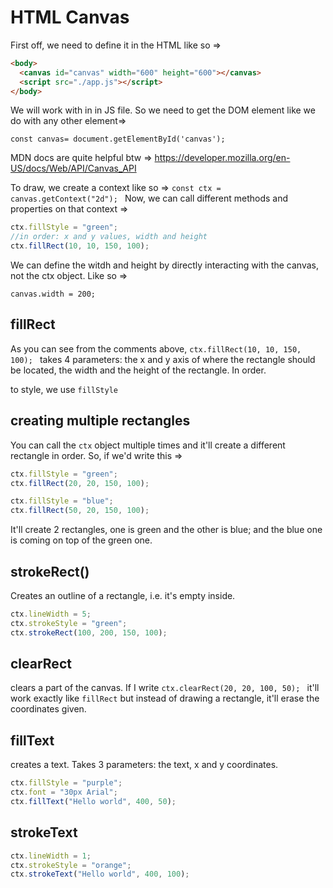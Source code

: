 # HTML Canvas

First off, we need to define it in the HTML like so =>

```html
<body>
  <canvas id="canvas" width="600" height="600"></canvas>
  <script src="./app.js"></script>
</body>
```

We will work with in in JS file. So we need to get the DOM element like we do with any other element=>

`const canvas= document.getElementById('canvas'); `

MDN docs are quite helpful btw => https://developer.mozilla.org/en-US/docs/Web/API/Canvas_API

To draw, we create a context like so =>
`const ctx = canvas.getContext("2d"); `
Now, we can call different methods and properties on that context =>

```javascript
ctx.fillStyle = "green";
//in order: x and y values, width and height
ctx.fillRect(10, 10, 150, 100);
```

We can define the witdh and height by directly interacting with the canvas, not the ctx object. Like so =>

`canvas.width = 200; `

## fillRect

As you can see from the comments above, `ctx.fillRect(10, 10, 150, 100); ` takes 4 parameters: the x and y axis of where the rectangle should be located, the width and the height of the rectangle. In order.

to style, we use `fillStyle`

## creating multiple rectangles

You can call the `ctx` object multiple times and it'll create a different rectangle in order. So, if we'd write this =>

```javascript
ctx.fillStyle = "green";
ctx.fillRect(20, 20, 150, 100);

ctx.fillStyle = "blue";
ctx.fillRect(50, 20, 150, 100);
```

It'll create 2 rectangles, one is green and the other is blue; and the blue one is coming on top of the green one.

## strokeRect()

Creates an outline of a rectangle, i.e. it's empty inside.

```javascript
ctx.lineWidth = 5;
ctx.strokeStyle = "green";
ctx.strokeRect(100, 200, 150, 100);
```

## clearRect

clears a part of the canvas. If I write `ctx.clearRect(20, 20, 100, 50); ` it'll work exactly like `fillRect` but instead of drawing a rectangle, it'll erase the coordinates given.

## fillText

creates a text. Takes 3 parameters: the text, x and y coordinates.

```javascript
ctx.fillStyle = "purple";
ctx.font = "30px Arial";
ctx.fillText("Hello world", 400, 50);
```

## strokeText

```javascript
ctx.lineWidth = 1;
ctx.strokeStyle = "orange";
ctx.strokeText("Hello world", 400, 100);
```
